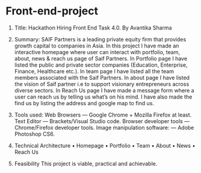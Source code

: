 # Front-end-project
1. Title: Hackathon Hiring Front End Task 4.0. By Avantika Sharma
2. Summary:
SAIF Partners is a leading private equity firm that provides growth capital to companies in Asia. 
In this project I have made an interactive homepage where user can interact with portfolio, team, about, news & reach us page of Saif Partners. In Portfolio page I have listed the public and private sector companies (Education, Enterprise, Finance, Healthcare etc.). In team page I have listed all the team members associated with the Saif Partners. In about page I have listed the vision of Saif partner i.e to support visionary entrepreneurs across diverse sectors. In Reach Us page I have made a message form where a user can reach us by telling us what’s on his mind. I have also made the find us by listing the address and google map to find us.

3. Tools used:
Web Browsers — Google Chrome + Mozilla Firefox at least.
Text Editor — Brackets/Visual Studio code.
Browser developer tools — Chrome/Firefox developer tools.
Image manipulation software: — Adobe Photoshop CS6.	

4. Technical Architecture
•	Homepage 
•	Portfolio
•	Team
•	About
•	News 
•	Reach Us
 5. Feasibility
This project is viable, practical and achievable.
